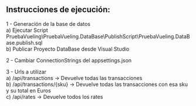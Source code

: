 Instrucciones de ejecución:
---------------------------
1 - Generación de la base de datos</br>
  a) Ejecutar Script PruebaVueling\PruebaVueling.DataBase\PublishScript\PruebaVueling.DataBase.publish.sql</br>
  b) Publicar Proyecto DataBase desde Visual Studio</br>
  
2 - Cambiar ConnectionStrings del appsettings.json</br>

3 - Urls a utilizar</br>
  a) /api/transactions -> Devuelve todas las transacciones</br>
  b) /api/transactions/{sku} -> Devuelve todas las transacciones con esa sku y su total en Euros</br>
  c) /api/rates -> Devuelve todos los rates
  
